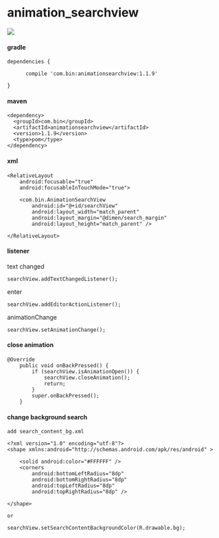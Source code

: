 # animation_searchview

![](https://github.com/tengbinlive/mtestproject/blob/master/images/demo.gif) 

#### gradle

    dependencies {

          compile 'com.bin:animationsearchview:1.1.9'

    }

#### maven

    <dependency>
      <groupId>com.bin</groupId>
      <artifactId>animationsearchview</artifactId>
      <version>1.1.9</version>
      <type>pom</type>
    </dependency>

#### xml

    <RelativeLayout
        android:focusable="true"
        android:focusableInTouchMode="true">

        <com.bin.AnimationSearchView
            android:id="@+id/searchView"
            android:layout_width="match_parent"
            android:layout_margin="@dimen/search_margin"
            android:layout_height="match_parent" />
            
    </RelativeLayout>


#### listener

text changed

    searchView.addTextChangedListener();
            
enter
    
    searchView.addEditorActionListener();

animationChange

    searchView.setAnimationChange();

#### close animation

    @Override
        public void onBackPressed() {
            if (searchView.isAnimationOpen()) {
                searchView.closeAnimation();
                return;
            }
            super.onBackPressed();
        }
        
#### change background search

    add search_content_bg.xml
    
    <?xml version="1.0" encoding="utf-8"?>
    <shape xmlns:android="http://schemas.android.com/apk/res/android" >
    
        <solid android:color="#FFFFFF" />
        <corners
            android:bottomLeftRadius="8dp"
            android:bottomRightRadius="8dp"
            android:topLeftRadius="8dp"
            android:topRightRadius="8dp" />
    
    </shape>
    
    or
    
    searchView.setSearchContentBackgroundColor(R.drawable.bg);

